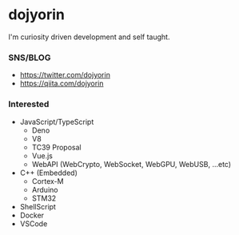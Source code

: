 # **dojyorin**
I'm curiosity driven development and self taught.

### SNS/BLOG
- https://twitter.com/dojyorin
- https://qiita.com/dojyorin

### Interested
- JavaScript/TypeScript
    - Deno
    - V8
    - TC39 Proposal
    - Vue.js
    - WebAPI (WebCrypto, WebSocket, WebGPU, WebUSB, ...etc)
- C++ (Embedded)
    - Cortex-M
    - Arduino
    - STM32
- ShellScript
- Docker
- VSCode